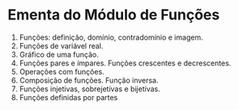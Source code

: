 # Ementa do Módulo de Funções

1. Funções: definição, domínio, contradomínio e imagem.
2. Funções de variável real.
3. Gráfico de uma função.
4. Funções pares e ímpares. Funções crescentes e decrescentes.
5. Operações com funções.
6. Composição de funções. Função inversa.
7. Funções injetivas, sobrejetivas e bijetivas.
8. Funções definidas por partes